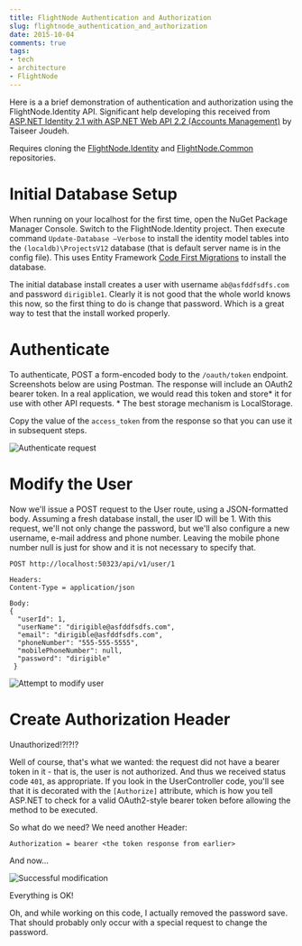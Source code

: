 ```yaml
---
title: FlightNode Authentication and Authorization
slug: flightnode_authentication_and_authorization
date: 2015-10-04
comments: true
tags:
- tech
- architecture
- FlightNode
---
```


Here is a a brief demonstration of authentication and authorization using the FlightNode.Identity API. Significant help developing this received from [ASP.NET Identity 2.1 with ASP.NET Web API 2.2 (Accounts Management)](http://bitoftech.net/2015/01/21/asp-net-identity-2-with-asp-net-web-api-2-accounts-management/)
by Taiseer Joudeh.

Requires cloning the [FlightNode.Identity](https://github.com/FlightNode/FlightNode.Identity) and [FlightNode.Common](https://github.com/FlightNode.Common) repositories.

# Initial Database Setup

When running on your localhost for the first time, open the NuGet Package Manager Console. Switch to the FlightNode.Identity project. Then execute command `Update-Database –Verbose` to install the identity model tables into the `(localdb)\ProjectsV12` database (that is default server name is in the config file). This uses Entity Framework [Code First Migrations](https://msdn.microsoft.com/en-us/data/jj591621.aspx) to install the database.

The initial database install creates a user with username `ab@asfddfsdfs.com` and password `dirigible1`. Clearly it is not good that the whole world knows this now, so the first thing to do is change that password. Which is a great way to test that the install worked properly.

# Authenticate

To authenticate, POST a form-encoded body to the `/oauth/token` endpoint. Screenshots below are using Postman. The response will include an OAuth2 bearer token. In a real application, we would read this token and store* it for use with other API requests. * The best storage mechanism is LocalStorage.

Copy the value of the `access_token` from the response so that you can use it in subsequent steps.

![Authenticate request](http://flightnode.github.io/images/authentication1.png)

# Modify the User

Now we'll issue a POST request to the User route, using a JSON-formatted body. Assuming a fresh database install, the user ID will be 1.  With this request, we'll not only change the password, but we'll also configure a new username, e-mail address and phone number. Leaving the mobile phone number null is just for show and it is not necessary to specify that.

    POST http://localhost:50323/api/v1/user/1

    Headers:
    Content-Type = application/json

    Body:
    {
      "userId": 1,
      "userName": "dirigible@asfddfsdfs.com",
      "email": "dirigible@asfddfsdfs.com",
      "phoneNumber": "555-555-5555",
      "mobilePhoneNumber": null,
      "password": "dirigible"
     }

![Attempt to modify user](http://flightnode.github.io/images/authentication2.png)

# Create Authorization Header

Unauthorized!?!?!?

Well of course, that's what we wanted: the request did not have a bearer token in it - that is, the user is not authorized. And thus we received status code `401`, as appropriate. If you look in the UserController code, you'll see that it is decorated with the `[Authorize]` attribute, which is how you tell ASP.NET to check for a valid OAuth2-style bearer token before allowing the
method to be executed.

So what do we need? We need another Header:

    Authorization = bearer <the token response from earlier>

And now&hellip;

![Successful modification](http://flightnode.github.io/images/authentication3.png)

Everything is OK!

Oh, and while working on this code, I actually removed the password save.
That should probably only occur with a special request to change the password.
